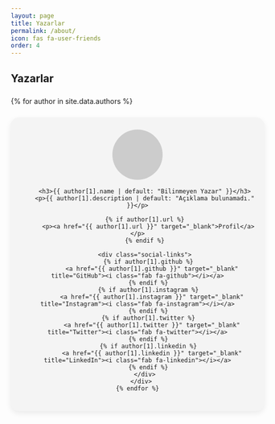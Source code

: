 ```yaml
---
layout: page
title: Yazarlar
permalink: /about/
icon: fas fa-user-friends
order: 4
---
```


<style>
  /* Grid yapı */
  #authors .authors-list {
    display: grid;
    grid-template-columns: repeat(auto-fill, minmax(250px, 1fr));
    gap: 1.5rem;
    margin-top: 1.5rem;
  }

  /* Kart kutusu */
  #authors .author-item {
    background-color: #f4f4f4;
    border-radius: 1rem;
    padding: 1.5rem 1rem;
    text-align: center;
    box-shadow: 0 4px 12px rgba(0,0,0,0.08);
    transition: background-color 0.3s, color 0.3s;
  }

  /* Karanlık modda stil */
  html[data-mode="dark"] #authors .author-item {
    background-color: #2b2b2b;
    color: #ddd;
  }

  /* Avatar alanı (şimdilik boş daire) */
  #authors .author-avatar {
    width: 100px;
    height: 100px;
    margin: 0 auto 1rem;
    border-radius: 50%;
    background-color: #ccc;
  }

  html[data-mode="dark"] #authors .author-avatar {
    background-color: #444;
  }

  /* Sosyal linkleri yatay diz */
  #authors .social-links {
    display: flex;
    justify-content: center;
    flex-wrap: wrap;
    gap: 0.5rem;
    margin-top: 0.75rem;
  }

  #authors .social-links a {
    display: inline-flex;
    align-items: center;
    justify-content: center;
    width: 36px;
    height: 36px;
    border-radius: 50%;
    background-color: #e9ecef;
    text-decoration: none;
    color: inherit;
    font-size: 18px;
    transition: background-color 0.3s ease;
  }

  html[data-mode="dark"] #authors .social-links a {
    background-color: #3a3a3a;
  }

  #authors .social-links a:hover {
    background-color: #bfc0c2;
  }

  html[data-mode="dark"] #authors .social-links a:hover {
    background-color: #555;
  }

  /* Başlık & paragraf */
  #authors h3 {
    margin-bottom: 0.5rem;
    font-size: 1.25rem;
  }

  #authors p {
    margin-bottom: 0.5rem;
    font-size: 0.95rem;
    line-height: 1.4;
  }
</style>

<section id="authors">
  <h2>Yazarlar</h2>
  <div class="authors-list">
    {% for author in site.data.authors %}
      <div class="author-item">
        <div class="author-avatar"></div>

        <h3>{{ author[1].name | default: "Bilinmeyen Yazar" }}</h3>
        <p>{{ author[1].description | default: "Açıklama bulunamadı." }}</p>

        {% if author[1].url %}
          <p><a href="{{ author[1].url }}" target="_blank">Profil</a></p>
        {% endif %}

        <div class="social-links">
          {% if author[1].github %}
            <a href="{{ author[1].github }}" target="_blank" title="GitHub"><i class="fab fa-github"></i></a>
          {% endif %}
          {% if author[1].instagram %}
            <a href="{{ author[1].instagram }}" target="_blank" title="Instagram"><i class="fab fa-instagram"></i></a>
          {% endif %}
          {% if author[1].twitter %}
            <a href="{{ author[1].twitter }}" target="_blank" title="Twitter"><i class="fab fa-twitter"></i></a>
          {% endif %}
          {% if author[1].linkedin %}
            <a href="{{ author[1].linkedin }}" target="_blank" title="LinkedIn"><i class="fab fa-linkedin"></i></a>
          {% endif %}
        </div>
      </div>
    {% endfor %}
  </div>
</section>
